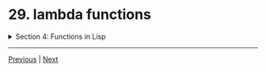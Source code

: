 # 29. lambda functions

<details>
  <summary> Section 4: Functions in Lisp </summary>

  -   using `clisp`
  ```
  clisp prog.lisp  
  ```

  - [Codebase: 29. lambda functions](../../codebase/The-Lisp-Programming-Language_Learn-Lisp-basics-in-one-day/S4_Functions-in-Lisp/29_lambda-functions.lisp)

</details>


---

[Previous](./28_mapping-functions.md) | [Next](./30_cons.md)
